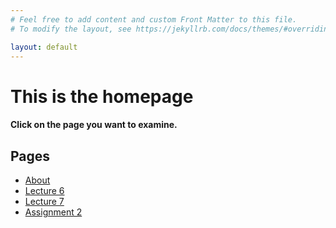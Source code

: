 ```yaml
---
# Feel free to add content and custom Front Matter to this file.
# To modify the layout, see https://jekyllrb.com/docs/themes/#overriding-theme-defaults

layout: default
---
```


# This is the homepage

#### Click on the page you want to examine.

## Pages

*   [About](/about.markdown)
*   [Lecture 6](/lecture6.markdown)
*   [Lecture 7](/lecture7.markdown)
*   [Assignment 2](/assignment2.markdown)